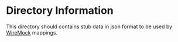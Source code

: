# Directory Information

This directory should contains stub data in json format to be used by [WireMock](http://wiremock.org/docs/stubbing/) mappings.
